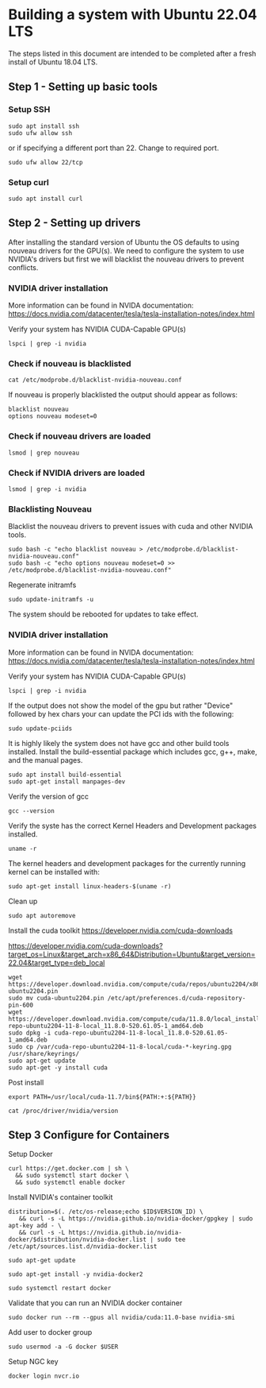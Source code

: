 # Building a system with Ubuntu 22.04 LTS
The steps listed in this document are intended to be completed after a fresh install of Ubuntu 18.04 LTS.

## Step 1 - Setting up basic tools
### Setup SSH
```
sudo apt install ssh
sudo ufw allow ssh
```
or if specifying a different port than 22. Change to required port.
```
sudo ufw allow 22/tcp
```
### Setup curl
```
sudo apt install curl
```

## Step 2 - Setting up drivers
After installing the standard version of Ubuntu the OS defaults to using nouveau drivers for the GPU(s). We need to configure the system to use NVIDIA's drivers but first we will blacklist the nouveau drivers to prevent conflicts.

### NVIDIA driver installation
More information can be found in NVIDA documentation: https://docs.nvidia.com/datacenter/tesla/tesla-installation-notes/index.html

Verify your system has NVIDIA CUDA-Capable GPU(s)
```
lspci | grep -i nvidia
```

### Check if nouveau is blacklisted
```
cat /etc/modprobe.d/blacklist-nvidia-nouveau.conf
```

If nouveau is properly blacklisted the output should appear as follows:
```
blacklist nouveau
options nouveau modeset=0
```

### Check if nouveau drivers are loaded
```
lsmod | grep nouveau
```

### Check if NVIDIA drivers are loaded
```
lsmod | grep -i nvidia
```

### Blacklisting Nouveau
Blacklist the nouveau drivers to prevent issues with cuda and other NVIDIA tools.
```
sudo bash -c "echo blacklist nouveau > /etc/modprobe.d/blacklist-nvidia-nouveau.conf"
sudo bash -c "echo options nouveau modeset=0 >> /etc/modprobe.d/blacklist-nvidia-nouveau.conf"
```
Regenerate initramfs
```
sudo update-initramfs -u
```
The system should be rebooted for updates to take effect.

### NVIDIA driver installation
More information can be found in NVIDA documentation: https://docs.nvidia.com/datacenter/tesla/tesla-installation-notes/index.html

Verify your system has NVIDIA CUDA-Capable GPU(s)
```
lspci | grep -i nvidia
```
If the output does not show the model of the gpu but rather "Device" followed by hex chars your can update the PCI ids with the following:
```
sudo update-pciids
```



It is highly likely the system does not have gcc and other build tools installed. Install the build-essential package which includes gcc, g++, make, and the manual pages.

```
sudo apt install build-essential
sudo apt-get install manpages-dev
```

Verify the version of gcc
```
gcc --version
```

Verify the syste has the correct Kernel Headers and Development packages installed.
```
uname -r
```
The kernel headers and development packages for the currently running kernel can be installed with: 
```
sudo apt-get install linux-headers-$(uname -r)
```

Clean up
```
sudo apt autoremove
```

Install the cuda toolkit
https://developer.nvidia.com/cuda-downloads

https://developer.nvidia.com/cuda-downloads?target_os=Linux&target_arch=x86_64&Distribution=Ubuntu&target_version=22.04&target_type=deb_local
```
wget https://developer.download.nvidia.com/compute/cuda/repos/ubuntu2204/x86_64/cuda-ubuntu2204.pin
sudo mv cuda-ubuntu2204.pin /etc/apt/preferences.d/cuda-repository-pin-600
wget https://developer.download.nvidia.com/compute/cuda/11.8.0/local_installers/cuda-repo-ubuntu2204-11-8-local_11.8.0-520.61.05-1_amd64.deb
sudo dpkg -i cuda-repo-ubuntu2204-11-8-local_11.8.0-520.61.05-1_amd64.deb
sudo cp /var/cuda-repo-ubuntu2204-11-8-local/cuda-*-keyring.gpg /usr/share/keyrings/
sudo apt-get update
sudo apt-get -y install cuda

```
Post install
```
export PATH=/usr/local/cuda-11.7/bin${PATH:+:${PATH}}
```

``` 
cat /proc/driver/nvidia/version
```
## Step 3 Configure for Containers
Setup Docker
```
curl https://get.docker.com | sh \
  && sudo systemctl start docker \
  && sudo systemctl enable docker
```

Install NVIDIA's container toolkit
```
distribution=$(. /etc/os-release;echo $ID$VERSION_ID) \
   && curl -s -L https://nvidia.github.io/nvidia-docker/gpgkey | sudo apt-key add - \
   && curl -s -L https://nvidia.github.io/nvidia-docker/$distribution/nvidia-docker.list | sudo tee /etc/apt/sources.list.d/nvidia-docker.list

sudo apt-get update

sudo apt-get install -y nvidia-docker2

sudo systemctl restart docker
```

Validate that you can run an NVIDIA docker container
```
sudo docker run --rm --gpus all nvidia/cuda:11.0-base nvidia-smi
```

Add user to docker group
```
sudo usermod -a -G docker $USER
```

Setup NGC key
```
docker login nvcr.io
```
